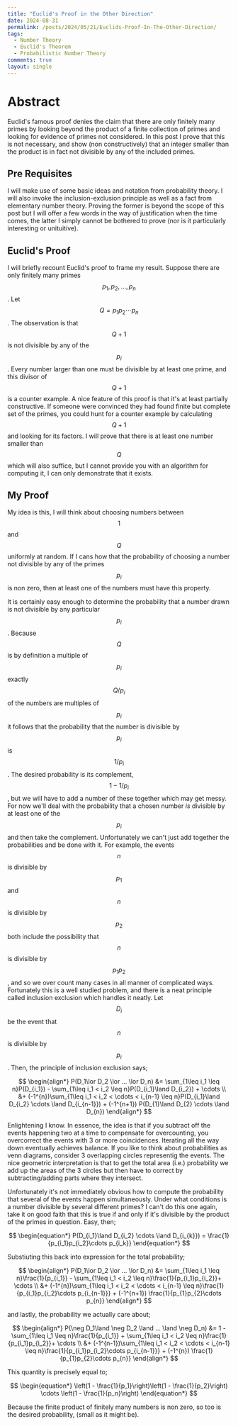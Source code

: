```yaml
---
title: "Euclid's Proof in the Other Direction"
date: 2024-08-31
permalink: /posts/2024/05/21/Euclids-Proof-In-The-Other-Direction/
tags:
  - Number Theory
  - Euclid's Theorem
  - Probabilistic Number Theory
comments: true
layout: single
---
```


# Abstract 
Euclid's famous proof denies the claim that there are only finitely many primes by looking beyond the product of a finite collection of primes and looking for evidence of primes not considered. In this post I prove that this is not necessary, and show (non constructively) that an integer smaller than the product is in fact not divisible by any of the included primes.

## Pre Requisites
I will make use of some basic ideas and notation from probability theory. I will also invoke the inclusion-exclusion principle as well as a fact from elementary number theory. Proving the former is beyond the scope of this post but I will offer a few words in the way of justification when the time comes, the latter I simply cannot be bothered to prove (nor is it particularly interesting or unituitive).

## Euclid's Proof
I will briefly recount Euclid's proof to frame my result. Suppose there are only finitely many primes $$p_1, p_2, ..., p_n$$. Let $$Q = p_1 p_2 \cdots p_n$$. The observation is that $$Q+1$$ is not divisible by any of the $$p_i$$. Every number larger than one must be divisible by at least one prime, and this divisor of $$Q+1$$ is a counter example. A nice feature of this proof is that it's at least partially constructive. If someone were convinced they had found finite but complete set of the primes, you 
could hunt for a counter example by calculating $$Q+1$$ and looking for its factors. I will prove that there is at least one number smaller than $$Q$$ which will also suffice, but I cannot provide you with an algorithm for computing it, I can only demonstrate that it exists.

## My Proof
My idea is this, I will think about choosing numbers between $$1$$ and $$Q$$ uniformly at random. If I cans how that the probability of choosing a number not divisible by any of the primes $$p_i$$ is non zero, then at least one of the numbers must have this property. 


It is certainly easy enough to determine the probability that a number drawn is not divisible by any particular $$p_i$$. Because $$Q$$ is by definition a multiple of $$p_i$$ exactly $$Q/p_i$$ of the numbers are multiples of $$p_i$$ it follows that the probability that the number is divisible by $$p_i$$ is $$1/p_i$$. The desired probability is its complement, $$1 - 1/p_i$$, but we will have to add a number of these together which may get messy. For now we'll deal with the probability that a chosen number *is* divisible by at least one of the $$p_i$$ and then take the complement. Unfortunately we can't just add together the probabilities and be done with it. For example, the events $$n$$ is divisible by $$p_1$$ and $$n$$ is divisible by $$p_2$$ both include the possibility that $$n$$ is divisible by $$p_1p_2$$, and so we over count many cases in all manner of complicated ways. Fortunately this is a well studied problem, and there is a neat principle called inclusion exclusion which handles it neatly. Let $$D_i$$ be the event that $$n$$ is divisible by $$p_i$$. Then, the principle of inclusion exclusion says;

$$
\begin{align*}
    P(D_1\lor D_2 \lor ... \lor D_n) &= \sum_{1\leq i_1 \leq n}P(D_{i_1}) - \sum_{1\leq i_1 < i_2 \leq n}P(D_{i_1}\land D_{i_2}) + \cdots \\
    &+ (-1^{n})\sum_{1\leq i_1 < i_2 < \cdots < i_{n-1} \leq n}P(D_{i_1}\land D_{i_2} \cdots \land D_{i_{n-1}}) + (-1^{n+1}) P(D_{1}\land D_{2} \cdots \land D_{n})
\end{align*}
$$

Enlightening I know. In essence, the idea is that if you subtract off the events happening two at a time to compensate for overcounting, you overcorrect the events with 3 or more coincidences. Iterating all the way down eventually achieves balance. If you like to think about probabilities as venn diagrams, consider 3 overlapping circles representig the events. The nice geometric interpretation is that to get the total area (i.e.) probability we add up the areas of the 3 circles but then have to correct by 
subtracting/adding parts where they intersect. 

Unfortunately it's not immediately obvious how to compute the probability that several of the events happen simultaneously. Under what conditions is a number divisible by several different primes? I can't do this one again, take it on good faith that this is true if and only if it's divisible by the product of the primes in question. Easy, then;

$$
\begin{equation*}
    P(D_{i_1}\land D_{i_2} \cdots \land D_{i_{k}}) = \frac{1}{p_{i_1}p_{i_2}\cdots p_{i_k}}
\end{equation*}
$$

Substiuting this back into expression for the total probability;

$$
\begin{align*}
    P(D_1\lor D_2 \lor ... \lor D_n) &= \sum_{1\leq i_1 \leq n}\frac{1}{p_{i_1}} - \sum_{1\leq i_1 < i_2 \leq n}\frac{1}{p_{i_1}p_{i_2}}+ \cdots \\
    &+ (-1^{n})\sum_{1\leq i_1 < i_2 < \cdots < i_{n-1} \leq n}\frac{1}{p_{i_1}p_{i_2}\cdots p_{i_{n-1}}} + (-1^{n+1}) \frac{1}{p_{1}p_{2}\cdots p_{n}}
\end{align*}
$$

and lastly, the probability we actually care about;

$$
\begin{align*}
    P(\neg D_1\land \neg D_2 \land ... \land \neg D_n) &= 1 - \sum_{1\leq i_1 \leq n}\frac{1}{p_{i_1}} + \sum_{1\leq i_1 < i_2 \leq n}\frac{1}{p_{i_1}p_{i_2}}+ \cdots \\
    &+ (-1^{n-1})\sum_{1\leq i_1 < i_2 < \cdots < i_{n-1} \leq n}\frac{1}{p_{i_1}p_{i_2}\cdots p_{i_{n-1}}} + (-1^{n}) \frac{1}{p_{1}p_{2}\cdots p_{n}}
\end{align*}
$$

This quantity is precisely equal to;

$$
\begin{equation*}
    \left(1 - \frac{1}{p_1}\right)\left(1 - \frac{1}{p_2}\right) \cdots \left(1 - \frac{1}{p_n}\right)
\end{equation*}
$$

Because the finite product of finitely many numbers is non zero, so too is the desired probability, (small as it might be).
